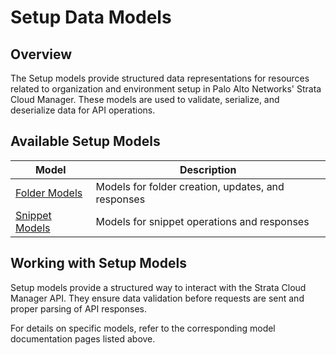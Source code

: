 # Setup Data Models

## Overview

The Setup models provide structured data representations for resources related to organization and environment setup in
Palo Alto Networks' Strata Cloud Manager. These models are used to validate, serialize, and deserialize data for API
operations.

## Available Setup Models

| Model                               | Description                                        |
|-------------------------------------|----------------------------------------------------|
| [Folder Models](folder_models.md)   | Models for folder creation, updates, and responses |
| [Snippet Models](snippet_models.md) | Models for snippet operations and responses        |

## Working with Setup Models

Setup models provide a structured way to interact with the Strata Cloud Manager API. They ensure data validation before
requests are sent and proper parsing of API responses.

For details on specific models, refer to the corresponding model documentation pages listed above.
